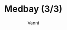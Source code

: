 ---
media: "images/rounds/round_2/medbay_3.png"
media_type: image
title: Medbay (3/3)
author: Vanni
desc: Round 2 heralded the construction of Medbay, complete with <s>kitchen blender</s> enzymatic reclaimer.
---